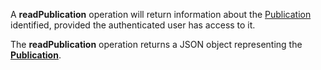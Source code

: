 A **readPublication** operation will return information about the [Publication](#tag/publications) identified, provided the authenticated user has access to it.

The **readPublication** operation returns a JSON object representing the [**Publication**](#tag/publications).
